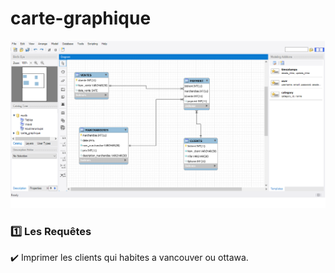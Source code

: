 # carte-graphique


![image](graphique.png)

### :one: Les Requêtes

:heavy_check_mark: Imprimer les clients qui habites a vancouver ou ottawa.
